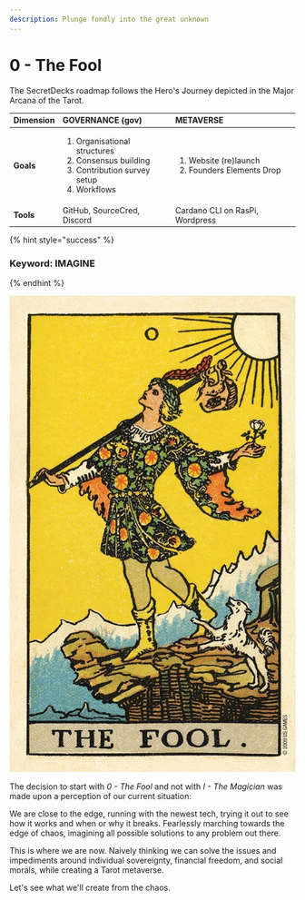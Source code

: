 ```yaml
---
description: Plunge fondly into the great unknown
---
```


# 0 - The Fool

The SecretDecks roadmap follows the Hero's Journey depicted in the Major Arcana of the Tarot.

<table>
  <thead>
    <tr>
      <th style="text-align:left">Dimension</th>
      <th style="text-align:left">GOVERNANCE (gov)</th>
      <th style="text-align:left">METAVERSE</th>
    </tr>
  </thead>
  <tbody>
    <tr>
      <td style="text-align:left"><b>Goals</b>
      </td>
      <td style="text-align:left">
        <p></p>
        <ol>
          <li>Organisational structures</li>
          <li>Consensus building</li>
          <li>Contribution survey setup</li>
          <li>Workflows</li>
        </ol>
      </td>
      <td style="text-align:left">
        <p></p>
        <ol>
          <li>Website (re)launch</li>
          <li>Founders Elements Drop</li>
        </ol>
      </td>
    </tr>
    <tr>
      <td style="text-align:left"><b>Tools</b>
      </td>
      <td style="text-align:left">GitHub, SourceCred, Discord</td>
      <td style="text-align:left">Cardano CLI on RasPi, Wordpress</td>
    </tr>
  </tbody>
</table>

{% hint style="success" %}
### Keyword: **IMAGINE**
{% endhint %}

![Rider-Waite Tarot: Pamela Smith Commemorative Edition](../.gitbook/assets/image%20%286%29.png)

The decision to start with _0 - The Fool_ and not with _I - The_ _Magician_ was made upon a perception of our current situation:

We are close to the edge, running with the newest tech, trying it out to see how it works and when or why it breaks. Fearlessly marching towards the edge of chaos, imagining all possible solutions to any problem out there. 

This is where we are now. Naively thinking we can solve the issues and impediments around individual sovereignty, financial freedom, and social morals, while creating a Tarot metaverse.

Let's see what we'll create from the chaos.

### 



